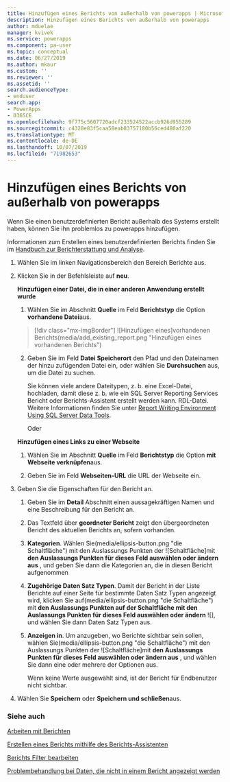 ```yaml
---
title: Hinzufügen eines Berichts von außerhalb von powerapps | Microsoft-Dokumentation
description: Hinzufügen eines Berichts von außerhalb von powerapps
author: mduelae
manager: kvivek
ms.service: powerapps
ms.component: pa-user
ms.topic: conceptual
ms.date: 06/27/2019
ms.author: mkaur
ms.custom: ''
ms.reviewer: ''
ms.assetid: ''
search.audienceType:
- enduser
search.app:
- PowerApps
- D365CE
ms.openlocfilehash: 9f775c5607720adcf233524522accb926d955289
ms.sourcegitcommit: c4328e83f5caa58eab83757180b56ced480af220
ms.translationtype: MT
ms.contentlocale: de-DE
ms.lasthandoff: 10/07/2019
ms.locfileid: "71982653"
---
```

# <a name="add-a-report-from-outside-powerapps"></a>Hinzufügen eines Berichts von außerhalb von powerapps

Wenn Sie einen benutzerdefinierten Bericht außerhalb des Systems erstellt haben, können Sie ihn problemlos zu powerapps hinzufügen.

Informationen zum Erstellen eines benutzerdefinierten Berichts finden Sie im [Handbuch zur Berichterstattung und Analyse](https://docs.microsoft.com/dynamics365/customer-engagement/analytics/get-started-writing-reports).

1. Wählen Sie im linken Navigationsbereich den Bereich Berichte aus. 
2. Klicken Sie in der Befehlsleiste auf **neu**.
  
   **Hinzufügen einer Datei, die in einer anderen Anwendung erstellt wurde**  
  
   1. Wählen Sie im Abschnitt **Quelle** im Feld **Berichtstyp** die Option **vorhandene Datei**aus.  
   
     > [!div class="mx-imgBorder"]
     > ![Hinzufügen eines]vorhandenen Berichts(media/add_existing_report.png "Hinzufügen eines vorhandenen Berichts")
  
   2. Geben Sie im Feld **Datei Speicherort** den Pfad und den Dateinamen der hinzu zufügenden Datei ein, oder wählen Sie **Durchsuchen** aus, um die Datei zu suchen. 
   
      Sie können viele andere Dateitypen, z. b. eine Excel-Datei, hochladen, damit diese z. b. wie ein SQL Server Reporting Services Bericht oder Berichts-Assistent erstellt werden kann. RDL-Datei. Weitere Informationen finden Sie unter [Report Writing Environment Using SQL Server Data Tools](https://docs.microsoft.com/dynamics365/customer-engagement/analytics/report-writing-environment-using-sql-server-data-tools).
  
      Oder  
  
   **Hinzufügen eines Links zu einer Webseite**  
  
   1.  Wählen Sie im Abschnitt **Quelle** im Feld **Berichtstyp** die Option **mit Webseite verknüpfen**aus.  
  
   2.  Geben Sie im Feld **Webseiten-URL** die URL der Webseite ein.  
  
3. Geben Sie die Eigenschaften für den Bericht an.
  
   1.  Geben Sie im **Detail** Abschnitt einen aussagekräftigen Namen und eine Beschreibung für den Bericht an.  
  
   2.  Das Textfeld über **geordneter Bericht** zeigt den übergeordneten Bericht des aktuellen Berichts an, sofern vorhanden.  
  
   3. **Kategorien**. Wählen Sie(media/ellipsis-button.png "die Schaltfläche") mit den Auslassungs Punkten der ![Schaltfläche]mit **den Auslassungs Punkten für dieses Feld auswählen oder ändern aus** , und geben Sie dann die Kategorien an, die in diesen Bericht aufgenommen  
  
   4. **Zugehörige Daten Satz Typen**. Damit der Bericht in der Liste Berichte auf einer Seite für bestimmte Daten Satz Typen angezeigt wird, klicken Sie auf(media/ellipsis-button.png "die Schaltfläche") mit **den Auslassungs Punkten auf der Schaltfläche mit den Auslassungs Punkten für dieses Feld auswählen oder ändern** ![], und wählen Sie dann Daten Satz Typen aus.  
  
   5. **Anzeigen in**. Um anzugeben, wo Berichte sichtbar sein sollen, wählen Sie(media/ellipsis-button.png "die Schaltfläche") mit den Auslassungs Punkten der ![Schaltfläche]mit **den Auslassungs Punkten für dieses Feld auswählen oder ändern aus** , und wählen Sie dann eine oder mehrere der Optionen aus.  
  
        Wenn keine Werte ausgewählt sind, ist der Bericht für Endbenutzer nicht sichtbar.  
  
4. Wählen Sie **Speichern** oder **Speichern und schließen**aus.  




### <a name="see-also"></a>Siehe auch
[Arbeiten mit Berichten](work-with-reports.md) 

[Erstellen eines Berichts mithilfe des Berichts-Assistenten](create-report-with-wizard.md)

[Berichts Filter bearbeiten](edit-report-filter.md)

[Problembehandlung bei Daten, die nicht in einem Bericht angezeigt werden](troubleshoot-reports.md)
